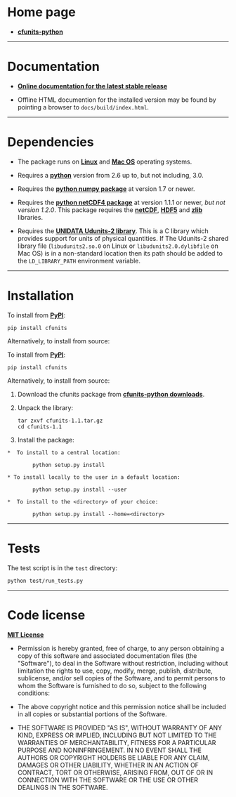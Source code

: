Home page
=========

* [**cfunits-python**](https://bitbucket.org/cfpython/cfunits-python "cfunits-python home page")

----------------------------------------------------------------------

Documentation
=============

* [**Online documentation for the latest stable
  release**](http://pythonhosted.org/cfunits "cfunits documentation")

* Offline HTML documention for the installed version may be found by
  pointing a browser to ``docs/build/index.html``.


----------------------------------------------------------------------

Dependencies
============

* The package runs on [**Linux**](http://en.wikipedia.org/wiki/Linux)
  and [**Mac OS**](http://en.wikipedia.org/wiki/Mac_OS) operating
  systems.

* Requires a [**python**](http://www.python.org) version from 2.6 up
  to, but not including, 3.0.
 
* Requires the [**python numpy
  package**](https://pypi.python.org/pypi/numpy) at version 1.7 or
  newer.

* Requires the [**python netCDF4
  package**](https://pypi.python.org/pypi/netCDF4) at version 1.1.1 or
  newer, *but not version 1.2.0*. This package requires the
  [**netCDF**](http://www.unidata.ucar.edu/software/netcdf),
  [**HDF5**](http://www.hdfgroup.org/HDF5) and
  [**zlib**](ftp://ftp.unidata.ucar.edu/pub/netcdf/netcdf-4)
  libraries.

* Requires the [**UNIDATA Udunits-2
  library**](http://www.unidata.ucar.edu/software/udunits). This is a
  C library which provides support for units of physical
  quantities. If The Udunits-2 shared library file
  (``libudunits2.so.0`` on Linux or ``libudunits2.0.dylibfile`` on Mac
  OS) is in a non-standard location then its path should be added to
  the ``LD_LIBRARY_PATH`` environment variable.

----------------------------------------------------------------------

Installation
============

To install from [**PyPI**](https://pypi.python.org/pypi/cfunits):

    pip install cfunits

Alternatively, to install from source:

To install from [**PyPI**](https://pypi.python.org/pypi/cfunits):

    pip install cfunits

Alternatively, to install from source:

1.  Download the cfunits package from [**cfunits-python
    downloads**](https://bitbucket.org/cfpython/cfunits-python/downloads).
   
2.  Unpack the library:
   
        tar zxvf cfunits-1.1.tar.gz
        cd cfunits-1.1
	  
3.   Install the package:
   
    *  To install to a central location:
     
            python setup.py install
       
    * To install locally to the user in a default location:
       
            python setup.py install --user
       
    *  To install to the <directory> of your choice:
       
            python setup.py install --home=<directory>

----------------------------------------------------------------------

Tests
=====

The test script is in the ``test`` directory:

    python test/run_tests.py


----------------------------------------------------------------------

Code license
============

[**MIT License**](http://opensource.org/licenses/mit-license.php)

  * Permission is hereby granted, free of charge, to any person
    obtaining a copy of this software and associated documentation
    files (the "Software"), to deal in the Software without
    restriction, including without limitation the rights to use, copy,
    modify, merge, publish, distribute, sublicense, and/or sell copies
    of the Software, and to permit persons to whom the Software is
    furnished to do so, subject to the following conditions:

  * The above copyright notice and this permission notice shall be
    included in all copies or substantial portions of the Software.

  * THE SOFTWARE IS PROVIDED "AS IS", WITHOUT WARRANTY OF ANY KIND,
    EXPRESS OR IMPLIED, INCLUDING BUT NOT LIMITED TO THE WARRANTIES OF
    MERCHANTABILITY, FITNESS FOR A PARTICULAR PURPOSE AND
    NONINFRINGEMENT. IN NO EVENT SHALL THE AUTHORS OR COPYRIGHT
    HOLDERS BE LIABLE FOR ANY CLAIM, DAMAGES OR OTHER LIABILITY,
    WHETHER IN AN ACTION OF CONTRACT, TORT OR OTHERWISE, ARISING FROM,
    OUT OF OR IN CONNECTION WITH THE SOFTWARE OR THE USE OR OTHER
    DEALINGS IN THE SOFTWARE.
